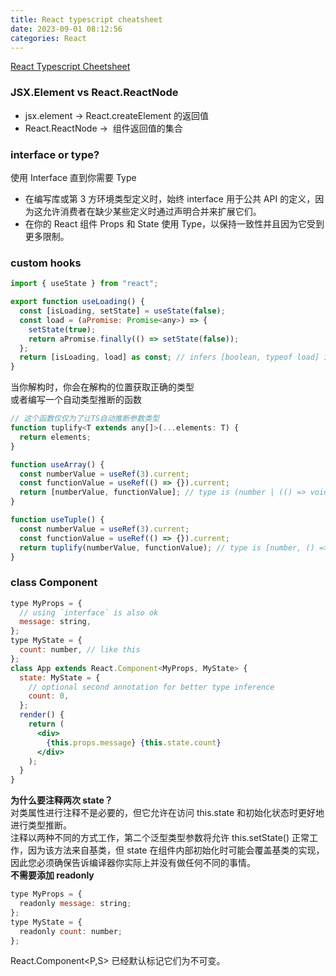 ```yaml
---
title: React typescript cheatsheet
date: 2023-09-01 08:12:56
categories: React
---
```


[React Typescript Cheetsheet](https://react-typescript-cheatsheet.netlify.app/docs/basic/getting-started/basic_type_example)

### JSX.Element vs React.ReactNode

- jsx.element -> React.createElement 的返回值
- React.ReactNode -> ​ 组件返回值的集合 ​

### interface or type?

使用 Interface 直到你需要 Type

- 在编写库或第 3 方环境类型定义时，始终 interface 用于公共 API 的定义，因为这允许消费者在缺少某些定义时通过声明合并来扩展它们。
- 在你的 React 组件 Props 和 State 使用 Type，以保持一致性并且因为它受到更多限制。

### custom hooks

```jsx
import { useState } from "react";

export function useLoading() {
  const [isLoading, setState] = useState(false);
  const load = (aPromise: Promise<any>) => {
    setState(true);
    return aPromise.finally(() => setState(false));
  };
  return [isLoading, load] as const; // infers [boolean, typeof load] instead of (boolean | typeof load)[]
}
```

当你解构时，你会在解构的位置获取正确的类型<br />或者编写一个自动类型推断的函数

```jsx
// 这个函数仅仅为了让TS自动推断参数类型
function tuplify<T extends any[]>(...elements: T) {
  return elements;
}

function useArray() {
  const numberValue = useRef(3).current;
  const functionValue = useRef(() => {}).current;
  return [numberValue, functionValue]; // type is (number | (() => void))[]
}

function useTuple() {
  const numberValue = useRef(3).current;
  const functionValue = useRef(() => {}).current;
  return tuplify(numberValue, functionValue); // type is [number, () => void]
}
```

### class Component

```jsx
type MyProps = {
  // using `interface` is also ok
  message: string,
};
type MyState = {
  count: number, // like this
};
class App extends React.Component<MyProps, MyState> {
  state: MyState = {
    // optional second annotation for better type inference
    count: 0,
  };
  render() {
    return (
      <div>
        {this.props.message} {this.state.count}
      </div>
    );
  }
}
```

**为什么要注释两次 state？**<br />对类属性进行注释不是必要的，但它允许在访问 this.state 和初始化状态时更好地进行类型推断。<br />注释以两种不同的方式工作，第二个泛型类型参数将允许 this.setState() 正常工作，因为该方法来自基类，但 state 在组件内部初始化时可能会覆盖基类的实现，因此您必须确保告诉编译器你实际上并没有做任何不同的事情。<br />**不需要添加 readonly**

```jsx
type MyProps = {
  readonly message: string;
};
type MyState = {
  readonly count: number;
};
```

React.Component<P,S> 已经默认标记它们为不可变。
